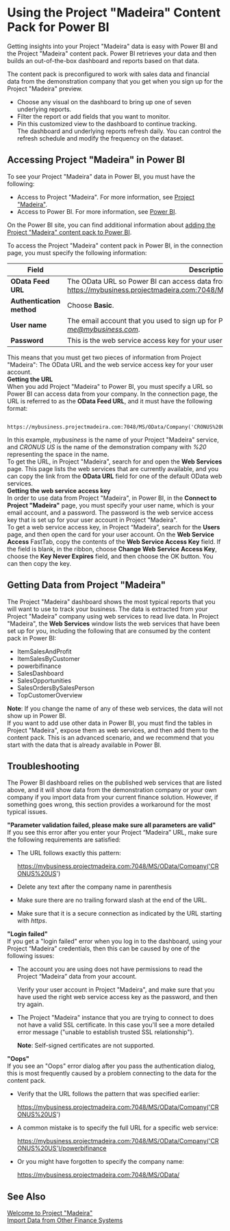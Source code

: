 <properties
	pageTitle="Using the Project “Madeira” Content Pack for Power BI | Project “Madeira”"
    description="Using the Project “Madeira” content pack for Power BI" 
	services="project-madeira" 
	documentationCenter=""
	authors="edupont04"/>
<tags
    ms.service="project-madeira"
    ms.topic="article"
    ms.author="edupont04" />

# Using the Project "Madeira" Content Pack for Power BI
Getting insights into your Project "Madeira" data is easy with Power BI and the Project "Madeira" content pack. Power BI retrieves your data and then builds an out-of-the-box dashboard and reports based on that data.  

The content pack is preconfigured to work with sales data and financial data from the demonstration company that you get when you sign up for the Project "Madeira" preview.  

- Choose any visual on the dashboard to bring up one of seven underlying reports.  
- Filter the report or add fields that you want to monitor.  
- Pin this customized view to the dashboard to continue tracking.  
The dashboard and underlying reports refresh daily. You can control the refresh schedule and modify the frequency on the dataset.  

## Accessing Project "Madeira" in Power BI
To see your Project "Madeira" data in Power BI, you must have the following:  

- Access to Project "Madeira". For more information, see [Project "Madeira"](http://go.microsoft.com/fwlink/?LinkID=759714).  
- Access to Power BI. For more information, see [Power BI](https://powerbi.microsoft.com).

On the Power BI site, you can find additional information about [adding the Project "Madeira" content pack to Power BI](http://go.microsoft.com/fwlink/?LinkID=760850).  
  
To access the Project "Madeira" content pack in Power BI, in the connection page, you must specify the following information:

| Field       | Description              |
|-------------|--------------------------|
|**OData Feed URL**|The OData URL so Power BI can access data from your company, such as https://mybusiness.projectmadeira.com:7048/MS/OData/Company('CRONUS%20US').|
|**Authentication method**|Choose **Basic**.|
|**User name**|The email account that you used to sign up for Project "Madeira", such as *me@mybusiness.com*.|
|**Password**|This is the web service access key for your user account in Project "Maderia".| 

This means that you must get two pieces of information from Project "Madeira": The OData URL and the web service access key for your user account.  
**Getting the URL**  
When you add Project "Madeira" to Power BI, you must specify a URL so Power BI can access data from your company. In the connection page, the URL is referred to as the **OData Feed URL**, and it must have the following format:

         https://mybusiness.projectmadeira.com:7048/MS/OData/Company('CRONUS%20US')  
In this example, *mybusiness* is the name of your Project "Madeira" service, and *CRONUS US* is the name of the demonstration company with *%20* representing the space in the name.   
To get the URL, in Project "Madeira", search for and open the **Web Services** page. This page lists the web services that are currently available, and you can copy the link from the **OData URL** field for one of the default OData web services.  
**Getting the web service access key**  
In order to use data from Project "Madeira", in Power BI, in the **Connect to Project "Madeira"** page, you must specify your user name, which is your email account, and a password. The password is the web service access key that is set up for your user account in Project "Madeira".  
To get a web service access key, in Project “Madeira”, search for the **Users** page, and then open the card for your user account. On the **Web Service Access** FastTab, copy the contents of the **Web Service Access Key** field. If the field is blank, in the ribbon, choose **Change Web Service Access Key**, choose the **Key Never Expires** field, and then choose the OK button. You can then copy the key.  
  
## Getting Data from Project "Madeira"
The Project "Madeira" dashboard shows the most typical reports that you will want to use to track your business. The data is extracted from your Project "Madeira" company using web services to read live data. In Project "Madeira", the **Web Services** window lists the web services that have been set up for you, including the following that are consumed by the content pack in Power BI:  

- ItemSalesAndProfit  
- ItemSalesByCustomer  
- powerbifinance  
- SalesDashboard  
- SalesOpportunities  
- SalesOrdersBySalesPerson  
- TopCustomerOverview  

**Note**: If you change the name of any of these web services, the data will not show up in Power BI.  
If you want to add use other data in Power BI, you must find the tables in Project "Madeira", expose them as web services, and then add them to the content pack. This is an advanced scenario, and we recommend that you start with the data that is already available in Power BI.  

## Troubleshooting
The Power BI dashboard relies on the published web services that are listed above, and it will show data from the demonstration company or your own company if you import data from your current finance solution. However, if something goes wrong, this section provides a workaround for the most typical issues.  

**"Parameter validation failed, please make sure all parameters are valid"**  
If you see this error after you enter your Project “Madeira” URL, make sure the following requirements are satisfied:  

- The URL follows exactly this pattern:
  
    https://mybusiness.projectmadeira.com:7048/MS/OData/Company('CRONUS%20US')  
- Delete any text after the company name in parenthesis  
- Make sure there are no trailing forward slash at the end of the URL.  
- Make sure that it is a secure connection as indicated by the URL starting with *https*.  

 
**"Login failed"**  
If you get a "login failed" error when you log in to the dashboard, using your Project “Madeira” credentials, then this can be caused by one of the following issues: 
  
* The account you are using does not have permissions to read the Project “Madeira” data from your account.
  
    Verify your user account in Project "Madeira", and make sure that you have used the right web service access key as the password, and then try again.  
* The Project "Madeira"  instance that you are trying to connect to does not have a valid SSL certificate. In this case you'll see a more detailed error message ("unable to establish trusted SSL relationship").
  
    **Note**: Self-signed certificates are not supported.  
  

**"Oops"**  
If you see an "Oops" error dialog after you pass the authentication dialog, this is most frequently caused by a problem connecting to the data for the content pack. 
  
* Verify that the URL follows the pattern that was specified earlier:
  
    https://mybusiness.projectmadeira.com:7048/MS/OData/Company('CRONUS%20US')  
* A common mistake is to specify the full URL for a specific web service:
  
    https://mybusiness.projectmadeira.com:7048/MS/OData/Company('CRONUS%20US')/powerbifinance  
* Or you might have forgotten to specify the company name:
  
    https://mybusiness.projectmadeira.com:7048/MS/OData/  

  
## See Also
[Welcome to Project "Madeira"](madeira-get-started.md)  
[Import Data from Other Finance Systems](upload-data.md)  
  